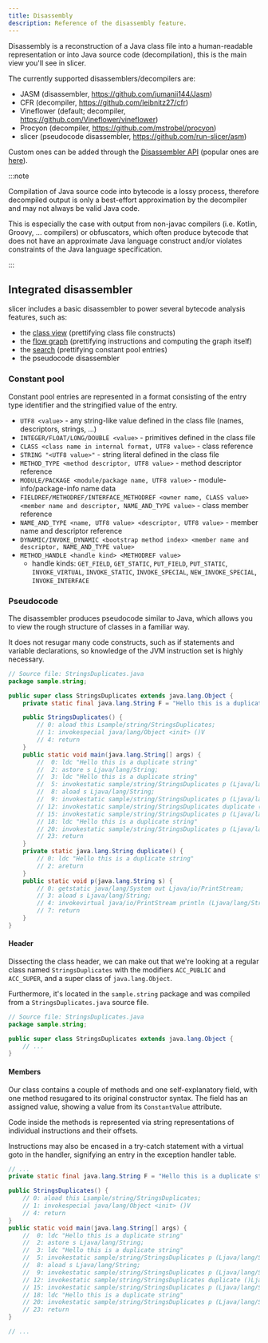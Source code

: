 ```yaml
---
title: Disassembly
description: Reference of the disassembly feature.
---
```


Disassembly is a reconstruction of a Java class file into a human-readable representation or into Java source code (decompilation), this is the main view you'll see in slicer.

The currently supported disassemblers/decompilers are:

- JASM (disassembler, https://github.com/jumanji144/Jasm)
- CFR (decompiler, https://github.com/leibnitz27/cfr)
- Vineflower (default; decompiler, https://github.com/Vineflower/vineflower)
- Procyon (decompiler, https://github.com/mstrobel/procyon)
- slicer (pseudocode disassembler, https://github.com/run-slicer/asm)

Custom ones can be added through the [Disassembler API](/script/disasm) (popular ones are [here](/resources/scripts#disassembly)).

:::note

Compilation of Java source code into bytecode is a lossy process, therefore decompiled output is only a best-effort approximation by the decompiler and may not always be valid Java code.

This is especially the case with output from non-javac compilers (i.e. Kotlin, Groovy, ... compilers) or obfuscators, which often produce bytecode that does not have an approximate Java language construct and/or violates constraints of the Java language specification.

:::

## Integrated disassembler

slicer includes a basic disassembler to power several bytecode analysis features, such as:

- the [class view](/reference/class) (prettifying class file constructs)
- the [flow graph](/reference/flow) (prettifying instructions and computing the graph itself)
- the [search](/reference/analysis#search) (prettifying constant pool entries)
- the pseudocode disassembler

### Constant pool

Constant pool entries are represented in a format consisting of the entry type identifier and the stringified value of the entry.

- `UTF8 <value>` - any string-like value defined in the class file (names, descriptors, strings, ...)
- `INTEGER/FLOAT/LONG/DOUBLE <value>` - primitives defined in the class file
- `CLASS <class name in internal format, UTF8 value>` - class reference
- `STRING "<UTF8 value>"` - string literal defined in the class file
- `METHOD_TYPE <method descriptor, UTF8 value>` - method descriptor reference
- `MODULE/PACKAGE <module/package name, UTF8 value>` - module-info/package-info name data
- `FIELDREF/METHODREF/INTERFACE_METHODREF <owner name, CLASS value> <member name and descriptor, NAME_AND_TYPE value>` - class member reference
- `NAME_AND_TYPE <name, UTF8 value> <descriptor, UTF8 value>` - member name and descriptor reference
- `DYNAMIC/INVOKE_DYNAMIC <bootstrap method index> <member name and descriptor, NAME_AND_TYPE value>`
- `METHOD_HANDLE <handle kind> <METHODREF value>`
    - handle kinds: `GET_FIELD`, `GET_STATIC`, `PUT_FIELD`, `PUT_STATIC`, `INVOKE_VIRTUAL`, `INVOKE_STATIC`, `INVOKE_SPECIAL`, `NEW_INVOKE_SPECIAL`, `INVOKE_INTERFACE`

### Pseudocode

The disassembler produces pseudocode similar to Java, which allows you to view the rough structure of classes in a familiar way.

It does not resugar many code constructs, such as if statements and variable declarations, so knowledge of the JVM instruction set is highly necessary.

```java frame="none"
// Source file: StringsDuplicates.java
package sample.string;

public super class StringsDuplicates extends java.lang.Object {
    private static final java.lang.String F = "Hello this is a duplicate string";

    public StringsDuplicates() {
        // 0: aload this Lsample/string/StringsDuplicates;
        // 1: invokespecial java/lang/Object <init> ()V
        // 4: return
    }
    public static void main(java.lang.String[] args) {
        //  0: ldc "Hello this is a duplicate string"
        //  2: astore s Ljava/lang/String;
        //  3: ldc "Hello this is a duplicate string"
        //  5: invokestatic sample/string/StringsDuplicates p (Ljava/lang/String;)V
        //  8: aload s Ljava/lang/String;
        //  9: invokestatic sample/string/StringsDuplicates p (Ljava/lang/String;)V
        // 12: invokestatic sample/string/StringsDuplicates duplicate ()Ljava/lang/String;
        // 15: invokestatic sample/string/StringsDuplicates p (Ljava/lang/String;)V
        // 18: ldc "Hello this is a duplicate string"
        // 20: invokestatic sample/string/StringsDuplicates p (Ljava/lang/String;)V
        // 23: return
    }
    private static java.lang.String duplicate() {
        // 0: ldc "Hello this is a duplicate string"
        // 2: areturn
    }
    public static void p(java.lang.String s) {
        // 0: getstatic java/lang/System out Ljava/io/PrintStream;
        // 3: aload s Ljava/lang/String;
        // 4: invokevirtual java/io/PrintStream println (Ljava/lang/String;)V
        // 7: return
    }
}
```

#### Header

Dissecting the class header, we can make out that we're looking at a regular class named `StringsDuplicates` with the modifiers `ACC_PUBLIC` and `ACC_SUPER`, and a super class of `java.lang.Object`.

Furthermore, it's located in the `sample.string` package and was compiled from a `StringsDuplicates.java` source file.

```java frame="none" "StringsDuplicates.java" "sample.string" "public super" "StringsDuplicates" "java.lang.Object"
// Source file: StringsDuplicates.java
package sample.string;

public super class StringsDuplicates extends java.lang.Object {
    // ...
}
```

#### Members

Our class contains a couple of methods and one self-explanatory field, with one method resugared to its original constructor syntax.
The field has an assigned value, showing a value from its `ConstantValue` attribute.

Code inside the methods is represented via string representations of individual instructions and their offsets.

Instructions may also be encased in a try-catch statement with a virtual goto in the handler, signifying an entry in the exception handler table.

```java "java.lang.String F" "StringsDuplicates()" "4:" "23:" "return"
// ...
private static final java.lang.String F = "Hello this is a duplicate string";

public StringsDuplicates() {
    // 0: aload this Lsample/string/StringsDuplicates;
    // 1: invokespecial java/lang/Object <init> ()V
    // 4: return
}
public static void main(java.lang.String[] args) {
    //  0: ldc "Hello this is a duplicate string"
    //  2: astore s Ljava/lang/String;
    //  3: ldc "Hello this is a duplicate string"
    //  5: invokestatic sample/string/StringsDuplicates p (Ljava/lang/String;)V
    //  8: aload s Ljava/lang/String;
    //  9: invokestatic sample/string/StringsDuplicates p (Ljava/lang/String;)V
    // 12: invokestatic sample/string/StringsDuplicates duplicate ()Ljava/lang/String;
    // 15: invokestatic sample/string/StringsDuplicates p (Ljava/lang/String;)V
    // 18: ldc "Hello this is a duplicate string"
    // 20: invokestatic sample/string/StringsDuplicates p (Ljava/lang/String;)V
    // 23: return
}

// ...
```
